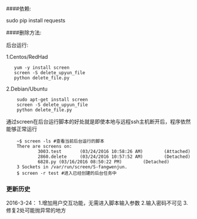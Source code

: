 ####依赖:

sudo pip install requests

####删除方法:

后台运行:

1.Centos/RedHad
```
   yum -y install screen
   screen -S delete_upyun_file
   python delete_file.py
```

2.Debian/Ubuntu

```
	sudo apt-get install screen
	screen -S delete_upyun_file
	python delete_file.py
```

通过screen在后台运行脚本的好处就是即使本地与远程ssh主机断开后，程序依然能够正常运行
```
	~$ screen -ls #查看当前后台运行的脚本
	There are screens on:
	        3003.test       (03/24/2016 10:58:26 AM)        (Attached)
	        2860.delete     (03/24/2016 10:57:52 AM)        (Detached)
	        6828.py (03/16/2016 08:50:22 PM)        (Detached)
	3 Sockets in /var/run/screen/S-fangwenjun.
	$ screen -r test #进入已经创建的后台任务中
```
### 更新历史

2016-3-24：
1.增加用户交互功能，无需进入脚本输入参数
2.输入密码不可见
3.修复2处可能抛异常的地方


